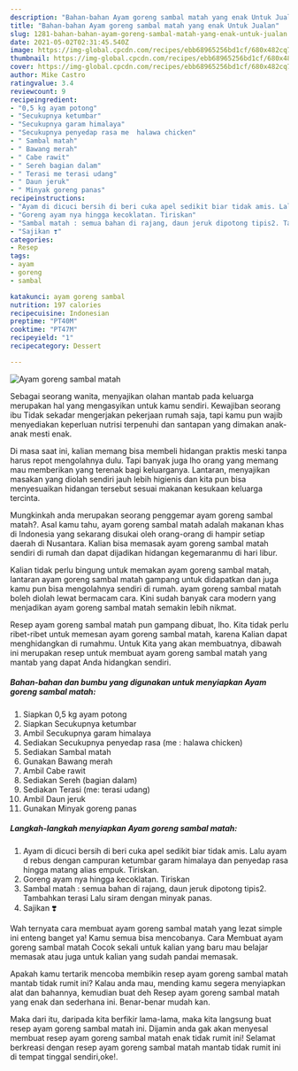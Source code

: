```yaml
---
description: "Bahan-bahan Ayam goreng sambal matah yang enak Untuk Jualan"
title: "Bahan-bahan Ayam goreng sambal matah yang enak Untuk Jualan"
slug: 1281-bahan-bahan-ayam-goreng-sambal-matah-yang-enak-untuk-jualan
date: 2021-05-02T02:31:45.540Z
image: https://img-global.cpcdn.com/recipes/ebb68965256bd1cf/680x482cq70/ayam-goreng-sambal-matah-foto-resep-utama.jpg
thumbnail: https://img-global.cpcdn.com/recipes/ebb68965256bd1cf/680x482cq70/ayam-goreng-sambal-matah-foto-resep-utama.jpg
cover: https://img-global.cpcdn.com/recipes/ebb68965256bd1cf/680x482cq70/ayam-goreng-sambal-matah-foto-resep-utama.jpg
author: Mike Castro
ratingvalue: 3.4
reviewcount: 9
recipeingredient:
- "0,5 kg ayam potong"
- "Secukupnya ketumbar"
- "Secukupnya garam himalaya"
- "Secukupnya penyedap rasa me  halawa chicken"
- " Sambal matah"
- " Bawang merah"
- " Cabe rawit"
- " Sereh bagian dalam"
- " Terasi me terasi udang"
- " Daun jeruk"
- " Minyak goreng panas"
recipeinstructions:
- "Ayam di dicuci bersih di beri cuka apel sedikit biar tidak amis. Lalu ayam d rebus dengan campuran ketumbar garam himalaya dan penyedap rasa hingga matang alias empuk. Tiriskan."
- "Goreng ayam nya hingga kecoklatan. Tiriskan"
- "Sambal matah : semua bahan di rajang, daun jeruk dipotong tipis2. Tambahkan terasi Lalu siram dengan minyak panas."
- "Sajikan ❣️"
categories:
- Resep
tags:
- ayam
- goreng
- sambal

katakunci: ayam goreng sambal 
nutrition: 197 calories
recipecuisine: Indonesian
preptime: "PT40M"
cooktime: "PT47M"
recipeyield: "1"
recipecategory: Dessert

---
```



![Ayam goreng sambal matah](https://img-global.cpcdn.com/recipes/ebb68965256bd1cf/680x482cq70/ayam-goreng-sambal-matah-foto-resep-utama.jpg)

Sebagai seorang wanita, menyajikan olahan mantab pada keluarga merupakan hal yang mengasyikan untuk kamu sendiri. Kewajiban seorang ibu Tidak sekadar mengerjakan pekerjaan rumah saja, tapi kamu pun wajib menyediakan keperluan nutrisi terpenuhi dan santapan yang dimakan anak-anak mesti enak.

Di masa  saat ini, kalian memang bisa membeli hidangan praktis meski tanpa harus repot mengolahnya dulu. Tapi banyak juga lho orang yang memang mau memberikan yang terenak bagi keluarganya. Lantaran, menyajikan masakan yang diolah sendiri jauh lebih higienis dan kita pun bisa menyesuaikan hidangan tersebut sesuai makanan kesukaan keluarga tercinta. 



Mungkinkah anda merupakan seorang penggemar ayam goreng sambal matah?. Asal kamu tahu, ayam goreng sambal matah adalah makanan khas di Indonesia yang sekarang disukai oleh orang-orang di hampir setiap daerah di Nusantara. Kalian bisa memasak ayam goreng sambal matah sendiri di rumah dan dapat dijadikan hidangan kegemaranmu di hari libur.

Kalian tidak perlu bingung untuk memakan ayam goreng sambal matah, lantaran ayam goreng sambal matah gampang untuk didapatkan dan juga kamu pun bisa mengolahnya sendiri di rumah. ayam goreng sambal matah boleh diolah lewat bermacam cara. Kini sudah banyak cara modern yang menjadikan ayam goreng sambal matah semakin lebih nikmat.

Resep ayam goreng sambal matah pun gampang dibuat, lho. Kita tidak perlu ribet-ribet untuk memesan ayam goreng sambal matah, karena Kalian dapat menghidangkan di rumahmu. Untuk Kita yang akan membuatnya, dibawah ini merupakan resep untuk membuat ayam goreng sambal matah yang mantab yang dapat Anda hidangkan sendiri.

<!--inarticleads1-->

##### Bahan-bahan dan bumbu yang digunakan untuk menyiapkan Ayam goreng sambal matah:

1. Siapkan 0,5 kg ayam potong
1. Siapkan Secukupnya ketumbar
1. Ambil Secukupnya garam himalaya
1. Sediakan Secukupnya penyedap rasa (me : halawa chicken)
1. Sediakan  Sambal matah
1. Gunakan  Bawang merah
1. Ambil  Cabe rawit
1. Sediakan  Sereh (bagian dalam)
1. Sediakan  Terasi (me: terasi udang)
1. Ambil  Daun jeruk
1. Gunakan  Minyak goreng panas




<!--inarticleads2-->

##### Langkah-langkah menyiapkan Ayam goreng sambal matah:

1. Ayam di dicuci bersih di beri cuka apel sedikit biar tidak amis. Lalu ayam d rebus dengan campuran ketumbar garam himalaya dan penyedap rasa hingga matang alias empuk. Tiriskan.
1. Goreng ayam nya hingga kecoklatan. Tiriskan
1. Sambal matah : semua bahan di rajang, daun jeruk dipotong tipis2. Tambahkan terasi Lalu siram dengan minyak panas.
1. Sajikan ❣️




Wah ternyata cara membuat ayam goreng sambal matah yang lezat simple ini enteng banget ya! Kamu semua bisa mencobanya. Cara Membuat ayam goreng sambal matah Cocok sekali untuk kalian yang baru mau belajar memasak atau juga untuk kalian yang sudah pandai memasak.

Apakah kamu tertarik mencoba membikin resep ayam goreng sambal matah mantab tidak rumit ini? Kalau anda mau, mending kamu segera menyiapkan alat dan bahannya, kemudian buat deh Resep ayam goreng sambal matah yang enak dan sederhana ini. Benar-benar mudah kan. 

Maka dari itu, daripada kita berfikir lama-lama, maka kita langsung buat resep ayam goreng sambal matah ini. Dijamin anda gak akan menyesal membuat resep ayam goreng sambal matah enak tidak rumit ini! Selamat berkreasi dengan resep ayam goreng sambal matah mantab tidak rumit ini di tempat tinggal sendiri,oke!.

